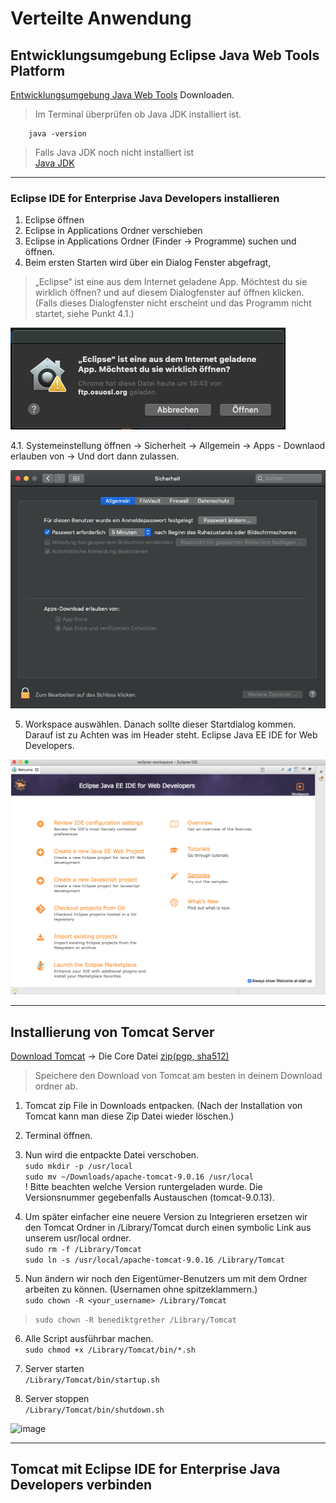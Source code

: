 # Verteilte Anwendung

## Entwicklungsumgebung Eclipse Java Web Tools Platform 
[Entwicklungsumgebung Java Web Tools](https://www.eclipse.org/webtools/) Downloaden.

> Im Terminal überprüfen ob Java JDK installiert ist.
```Terminal
    java -version
```
> Falls Java JDK noch nicht installiert ist <br>
> [Java JDK](https://www.oracle.com/technetwork/java/javase/downloads/index.html)

<hr>

### Eclipse IDE for Enterprise Java Developers installieren

1. Eclipse öffnen
2. Eclipse in Applications Ordner verschieben
3. Eclipse in Applications Ordner (Finder -> Programme) suchen und öffnen.
4. Beim ersten Starten wird über ein Dialog Fenster abgefragt,
> „Eclipse“ ist eine aus dem Internet geladene App. Möchtest du sie wirklich öffnen?
und auf diesem Dialogfenster auf öffnen klicken. (Falls dieses Dialogfenster nicht erscheint und das Programm nicht startet, siehe Punkt 4.1.)

![image](./img/001_image.png)

4.1. Systemeinstellung öffnen -> Sicherheit -> Allgemein -> Apps - Downlaod erlauben von -> Und dort dann zulassen. 

![image](./img/002_image.png)

5. Workspace auswählen. Danach sollte dieser Startdialog kommen. Darauf ist zu Achten was im Header steht. Eclipse Java EE IDE for Web Developers.

![image](./img/003_image.png)

<hr>

## Installierung von Tomcat Server 

[Download Tomcat](http://tomcat.apache.org/download-90.cgi) -> Die Core Datei [zip(pgp, sha512)](https://www-eu.apache.org/dist/tomcat/tomcat-9/v9.0.16/bin/apache-tomcat-9.0.16.zip)
> Speichere den Download von Tomcat am besten in deinem Download ordner ab.

1. Tomcat zip File in Downloads entpacken. (Nach der Installation von Tomcat kann man diese Zip Datei wieder löschen.)
2. Terminal öffnen.
3. Nun wird die entpackte Datei verschoben. <br> 
```sudo mkdir -p /usr/local ``` <br>
```sudo mv ~/Downloads/apache-tomcat-9.0.16 /usr/local```<br>
! Bitte beachten welche Version runtergeladen wurde. Die Versionsnummer gegebenfalls Austauschen (tomcat-9.0.13).

4. Um später einfacher eine neuere Version zu Integrieren ersetzen wir den Tomcat Ordner in /Library/Tomcat durch einen symbolic Link aus unserem usr/local ordner. <br>
```sudo rm -f /Library/Tomcat```<br>
```sudo ln -s /usr/local/apache-tomcat-9.0.16 /Library/Tomcat```<br>

5. Nun ändern wir noch den Eigentümer-Benutzers um mit dem Ordner arbeiten zu können. (Usernamen ohne spitzeklammern.) <br>
```sudo chown -R <your_username> /Library/Tomcat```<br>
> ```sudo chown -R benediktgrether /Library/Tomcat ```<br>

6. Alle Script ausführbar machen.<br>
```sudo chmod +x /Library/Tomcat/bin/*.sh``` <br>

7. Server starten<br>
```/Library/Tomcat/bin/startup.sh```<br>

8. Server stoppen<br>
```/Library/Tomcat/bin/shutdown.sh```

![image](./img/004_image.png)

<hr>

## Tomcat mit Eclipse IDE for Enterprise Java Developers verbinden



<!-- brew cask install homebrew/cask-versions/sequel-pro-nightly -->